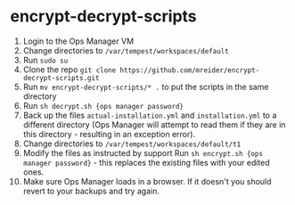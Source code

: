 # encrypt-decrypt-scripts

1. Login to the Ops Manager VM
2. Change directories to `/var/tempest/workspaces/default`
3. Run `sudo su`
4. Clone the repo `git clone https://github.com/mreider/encrypt-decrypt-scripts.git`
5. Run `mv encrypt-decrypt-scripts/* .` to put the scripts in the same directory
6. Run `sh decrypt.sh {ops manager password}`
7. Back up the files `actual-installation.yml` and `installation.yml` to a different directory (Ops Manager will attempt to read them if they are in this directory - resulting in an exception error).
8. Change directories to `/var/tempest/workspaces/default/t1`
9. Modify the files as instructed by support
Run `sh encrypt.sh {ops manager password}` - this replaces the existing files with your edited ones.
10. Make sure Ops Manager loads in a browser. If it doesn't you should revert to your backups and try again.
